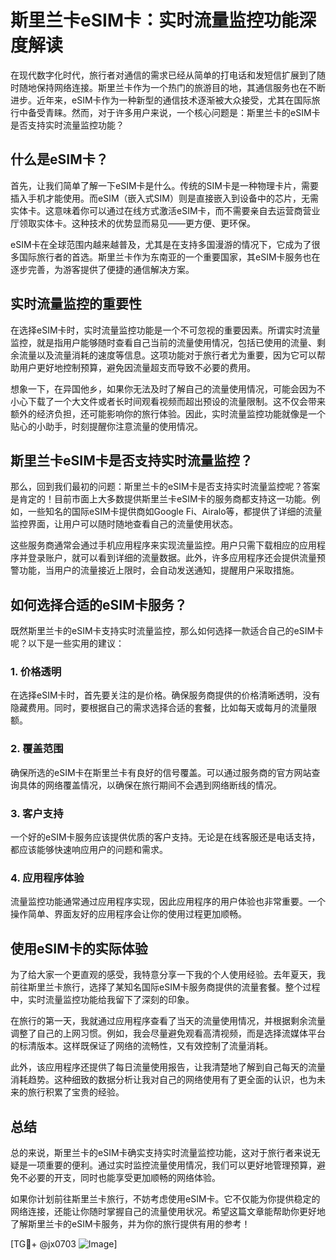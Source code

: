 # 斯里兰卡eSIM卡：实时流量监控功能深度解读

在现代数字化时代，旅行者对通信的需求已经从简单的打电话和发短信扩展到了随时随地保持网络连接。斯里兰卡作为一个热门的旅游目的地，其通信服务也在不断进步。近年来，eSIM卡作为一种新型的通信技术逐渐被大众接受，尤其在国际旅行中备受青睐。然而，对于许多用户来说，一个核心问题是：斯里兰卡的eSIM卡是否支持实时流量监控功能？

## 什么是eSIM卡？

首先，让我们简单了解一下eSIM卡是什么。传统的SIM卡是一种物理卡片，需要插入手机才能使用。而eSIM（嵌入式SIM）则是直接嵌入到设备中的芯片，无需实体卡。这意味着你可以通过在线方式激活eSIM卡，而不需要亲自去运营商营业厅领取实体卡。这种技术的优势显而易见——更方便、更环保。

eSIM卡在全球范围内越来越普及，尤其是在支持多国漫游的情况下，它成为了很多国际旅行者的首选。斯里兰卡作为东南亚的一个重要国家，其eSIM卡服务也在逐步完善，为游客提供了便捷的通信解决方案。

## 实时流量监控的重要性

在选择eSIM卡时，实时流量监控功能是一个不可忽视的重要因素。所谓实时流量监控，就是指用户能够随时查看自己当前的流量使用情况，包括已使用的流量、剩余流量以及流量消耗的速度等信息。这项功能对于旅行者尤为重要，因为它可以帮助用户更好地控制预算，避免因流量超支而导致不必要的费用。

想象一下，在异国他乡，如果你无法及时了解自己的流量使用情况，可能会因为不小心下载了一个大文件或者长时间观看视频而超出预设的流量限制。这不仅会带来额外的经济负担，还可能影响你的旅行体验。因此，实时流量监控功能就像是一个贴心的小助手，时刻提醒你注意流量的使用情况。

## 斯里兰卡eSIM卡是否支持实时流量监控？

那么，回到我们最初的问题：斯里兰卡的eSIM卡是否支持实时流量监控呢？答案是肯定的！目前市面上大多数提供斯里兰卡eSIM卡的服务商都支持这一功能。例如，一些知名的国际eSIM卡提供商如Google Fi、Airalo等，都提供了详细的流量监控界面，让用户可以随时随地查看自己的流量使用状态。

这些服务商通常会通过手机应用程序来实现流量监控。用户只需下载相应的应用程序并登录账户，就可以看到详细的流量数据。此外，许多应用程序还会提供流量预警功能，当用户的流量接近上限时，会自动发送通知，提醒用户采取措施。

## 如何选择合适的eSIM卡服务？

既然斯里兰卡的eSIM卡支持实时流量监控，那么如何选择一款适合自己的eSIM卡呢？以下是一些实用的建议：

### 1. **价格透明**
   在选择eSIM卡时，首先要关注的是价格。确保服务商提供的价格清晰透明，没有隐藏费用。同时，要根据自己的需求选择合适的套餐，比如每天或每月的流量限额。

### 2. **覆盖范围**
   确保所选的eSIM卡在斯里兰卡有良好的信号覆盖。可以通过服务商的官方网站查询具体的网络覆盖情况，以确保在旅行期间不会遇到网络断线的情况。

### 3. **客户支持**
   一个好的eSIM卡服务应该提供优质的客户支持。无论是在线客服还是电话支持，都应该能够快速响应用户的问题和需求。

### 4. **应用程序体验**
   流量监控功能通常通过应用程序实现，因此应用程序的用户体验也非常重要。一个操作简单、界面友好的应用程序会让你的使用过程更加顺畅。

## 使用eSIM卡的实际体验

为了给大家一个更直观的感受，我特意分享一下我的个人使用经验。去年夏天，我前往斯里兰卡旅行，选择了某知名国际eSIM卡服务商提供的流量套餐。整个过程中，实时流量监控功能给我留下了深刻的印象。

在旅行的第一天，我就通过应用程序查看了当天的流量使用情况，并根据剩余流量调整了自己的上网习惯。例如，我会尽量避免观看高清视频，而是选择流媒体平台的标清版本。这样既保证了网络的流畅性，又有效控制了流量消耗。

此外，该应用程序还提供了每日流量使用报告，让我清楚地了解到自己每天的流量消耗趋势。这种细致的数据分析让我对自己的网络使用有了更全面的认识，也为未来的旅行积累了宝贵的经验。

## 总结

总的来说，斯里兰卡的eSIM卡确实支持实时流量监控功能，这对于旅行者来说无疑是一项重要的便利。通过实时监控流量使用情况，我们可以更好地管理预算，避免不必要的开支，同时也能享受更加顺畅的网络体验。

如果你计划前往斯里兰卡旅行，不妨考虑使用eSIM卡。它不仅能为你提供稳定的网络连接，还能让你随时掌握自己的流量使用状况。希望这篇文章能帮助你更好地了解斯里兰卡的eSIM卡服务，并为你的旅行提供有用的参考！

[TG💪+ @jx0703 ![Image](https://github.com/user-attachments/assets/dbca1d08-cadb-493c-b0ec-ad6f7a83f270)]